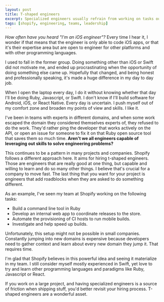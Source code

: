 ```yaml
---
layout: post
title: T-shaped engineers
excerpt: Specialized engineers usually refrain from working on tasks outside their comfort zone of familiar programming languages and tools. While I believe this might be a good setup for projects that are just starting, I think building teams with t-shaped engineers is crucial for the long-term success of the project.
tags: [shopify, engineering, teams, leadership]
---
```


*How often have you heard "I'm an iOS engineer"?* Every time I hear it, I wonder if that means that the engineer is only able to code iOS apps, or that it's their expertise area but are open to engineer for other platforms and with other programming languages.

I used to fall in the former group. Doing something other than iOS or Swift did not motivate me, and ended up procrastinating when the opportunity of doing something else came up. Hopefully that changed, and being honest and professionally speaking, it's made a huge difference in my day to day job.

When I open the laptop every day, I do it without knowing whether that day I'll be doing Ruby, Javascript, or Swift. I don't know if I'll build software for Android, iOS, or React Native. Every day is uncertain. I push myself out of my comfort zone and broaden my points of view and skills. I like it.

I've been in teams with experts in different domains, and when some work escaped the domain they considered themselves experts of, they refused to do the work. They'd rather ping the developer that works actively on the API, or open an issue for someone to fix it on that Ruby open source tool that saves them so much time. **Aren't we all engineers capable of leveraging out skills to solve engineering problems?**

This continues to be a pattern in many projects and companies. Shopify follows a different approach here. It aims for hiring t-shaped engineers. Those are engineers that are really good at one thing, but capable and willing to learn and do so many other things. I believe that's crucial for a company to move fast. The last thing that you want for your project is engineers that add roadblocks when they are asked to do something different.

As an example, I've seen my team at Shopify working on the following tasks:

* Build a command line tool in Ruby
* Develop an internal web app to coordinate releases to the store.
* Automate the provisioning of CI hosts to run mobile builds.
* Investigate and help speed up builds.

Unfortunately, this setup might not be possible in small companies. Constantly jumping into new domains is expensive because developers need to gather context and learn about every new domain they jump it. That requires time.

I'm glad that Shopify believes in this powerful idea and seeing it materialize in my team. I still consider myself mostly experienced in Swift, yet love to try and learn other programming languages and paradigms like Ruby, Javascript or React.

If you work on a large project, and having specialized engineers is a source of friction when shipping stuff, you'd better revisit your hiring process. T-shaped engineers are a wonderful asset.